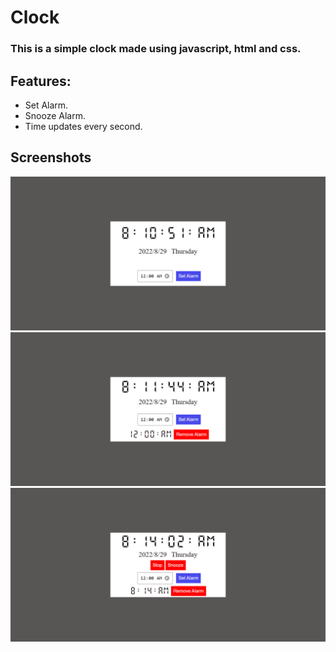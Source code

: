 # Clock

### This is a simple clock made using javascript, html and css.

## Features:

- Set Alarm.
- Snooze Alarm.
- Time updates every second.

## Screenshots
 ![Normal Clock](/img/screenshots/clockss.png)
 ![Clock With Alarm Set](/img/screenshots/alarm.png)
 ![Clock With Alarm ringing](img/screenshots/alarmring.png)
